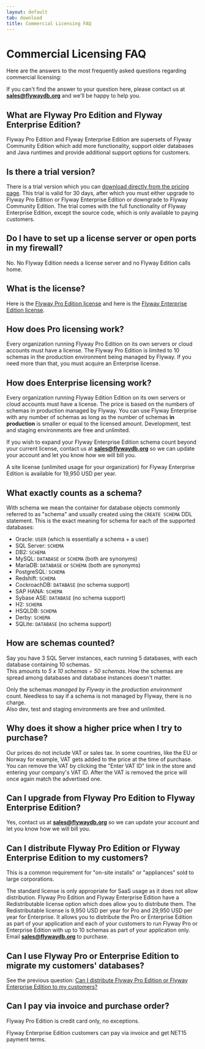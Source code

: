 ```yaml
---
layout: default
tab: download
title: Commercial Licensing FAQ
---
```

# Commercial Licensing FAQ

Here are the answers to the most frequently asked questions regarding commercial licensing:

<div id="toc"></div>

If you can't find the answer to your question here, please contact us at **sales@flywaydb.org** and we'll be happy to help you.

## What are Flyway Pro Edition and Flyway Enterprise Edition?

Flyway Pro Edition and Flyway Enterprise Edition are supersets of Flyway Community Edition which add more functionality, support older databases and Java runtimes
and provide additional support options for customers.

## Is there a trial version?

There is a trial version which you can [download directly from the pricing page](/download).
This trial is valid for 30 days, after which you must
either upgrade to Flyway Pro Edition or Flyway Enterprise Edition or downgrade to Flyway Community Edition. The trial comes
with the full functionality of Flyway Enterprise Edition, except the source code, which is only available to paying customers.

## Do I have to set up a license server or open ports in my firewall?

No. No Flyway Edition needs a license server and no Flyway Edition calls home.

## What is the license?

Here is the [Flyway Pro Edition license](/licenses/flyway-pro) and here is the [Flyway Enterprise Edition license](/licenses/flyway-enterprise).

## How does Pro licensing work?

Every organization running Flyway Pro Edition on its own servers or cloud accounts must have a license. The Flyway Pro
Edition is limited to 10 schemas in the production environment being managed by Flyway. If you need more than that, you
must acquire an Enterprise license.

## How does Enterprise licensing work?

Every organization running Flyway Edition Edition on its own servers or cloud accounts must have a license.
The price is based on the numbers of schemas in production managed by Flyway. You can use Flyway Enterprise with any
number of schemas as long as the number of schemas **in production** is smaller or equal to the licensed amount.
Development, test and staging environments are free and unlimited.

If you wish to expand your Flyway Enterprise Edition schema count beyond your current license, contact us at 
**sales@flywaydb.org** so we can update your account and let you know how we will bill you.

A site license (unlimited usage for your organization) for Flyway Enterprise Edition is available for 19,950 USD per year.

## What exactly counts as a schema?

With schema we mean the container for database objects commonly referred to as "schema" and usually created using the
`CREATE SCHEMA` DDL statement. This is the exact meaning for schema for each of the supported databases:

- Oracle: `USER` (which is essentially a schema + a user)
- SQL Server: `SCHEMA`
- DB2: `SCHEMA`
- MySQL: `DATABASE` or `SCHEMA` (both are synonyms)
- MariaDB: `DATABASE` or `SCHEMA` (both are synonyms)
- PostgreSQL: `SCHEMA`
- Redshift: `SCHEMA`
- CockroachDB: `DATABASE` (no schema support)
- SAP HANA: `SCHEMA`
- Sybase ASE: `DATABASE` (no schema support)
- H2: `SCHEMA`
- HSQLDB: `SCHEMA`
- Derby: `SCHEMA`
- SQLite: `DATABASE` (no schema support)

## How are schemas counted?

Say you have 3 SQL Server instances, each running 5 databases, with each database containing 10 schemas.<br>
This amounts to *5 x 10 schemas = 50 schemas*. How the schemas are spread among databases and database instances
doesn't matter. 

Only the schemas *managed by Flyway* in the *production environment* count.
Needless to say if a schema is not managed by Flyway, there is no charge.<br>
Also dev, test and staging environments are free and unlimited.

## Why does it show a higher price when I try to purchase?

Our prices do not include VAT or sales tax. In some countries, like the EU or Norway for example, VAT gets added to the
price at the time of purchase. You can remove the VAT by clicking the "Enter VAT ID" link in the store and entering your
company's VAT ID. After the VAT is removed the price will once again match the advertised one. 

## Can I upgrade from Flyway Pro Edition to Flyway Enterprise Edition?

Yes, contact us at **sales@flywaydb.org** so we can update your account and let you know how we will bill you.

## Can I distribute Flyway Pro Edition or Flyway Enterprise Edition to my customers?

This is a common requirement for "on-site installs" or "appliances" sold to large corporations.

The standard license is only appropriate for SaaS usage as it does not allow distribution.
Flyway Pro Edition and Flyway Enterprise Edition have a Redistributable license option which does allow you to
distribute them. The Redistributable license is 9,950 USD per year for Pro and 29,950 USD per year for Enterprise.
It allows you to distribute the Pro or Enterprise Edition as part of your application and each of your customers to
run Flyway Pro or Enterprise Edition with up to 10 schemas as part of your application only.
Email **sales@flywaydb.org** to purchase.

## Can I use Flyway Pro or Enterprise Edition to migrate my customers' databases?

See the previous question: [Can I distribute Flyway Pro Edition or Flyway Enterprise Edition to my customers?](#can-i-distribute-flyway-pro-edition-or-flyway-enterprise-edition-to-my-customers)

## Can I pay via invoice and purchase order?

Flyway Pro Edition is credit card only, no exceptions.

Flyway Enterprise Edition customers can pay via invoice and get NET15 payment terms.